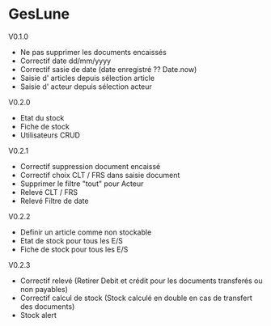 # GesLune
V0.1.0
 - Ne pas supprimer les documents encaissés
 - Correctif date dd/mm/yyyy
 - Correctif sasie de date (date enregistré ?? Date.now)
 - Saisie d' articles depuis sélection article
 - Saisie d' acteur depuis sélection acteur

V0.2.0
 - Etat du stock
 - Fiche de stock
 - Utilisateurs CRUD

V0.2.1
 - Correctif suppression document encaissé
 - Correctif choix CLT / FRS dans saisie document
 - Supprimer le filtre "tout" pour Acteur
 - Relevé CLT / FRS
 - Relevé Filtre de date

V0.2.2
 - Definir un article comme non stockable
 - Etat de stock pour tous les E/S
 - Fiche de stock pour tous les E/S

V0.2.3
 - Correctif relevé (Retirer Debit et crédit pour les documents transferés ou non payables)
 - Correctif calcul de stock (Stock calculé en double en cas de transfert des documents)
 - Stock alert